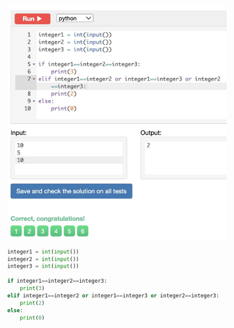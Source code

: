 ![Solution](https://github.com/KaiFig/unit-1/blob/main/Snakify/Lesson%203/Equal_numbers.jpg)

```.py
integer1 = int(input())
integer2 = int(input())
integer3 = int(input())

if integer1==integer2==integer3:
    print(3)
elif integer1==integer2 or integer1==integer3 or integer2==integer3:
    print(2)
else:
    print(0)
